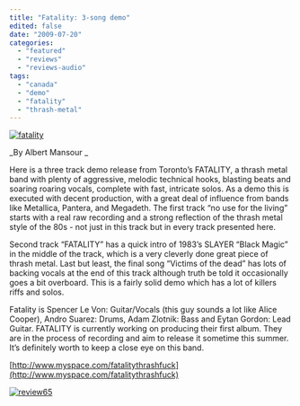 ```yaml
---
title: "Fatality: 3-song demo"
edited: false
date: "2009-07-20"
categories:
  - "featured"
  - "reviews"
  - "reviews-audio"
tags:
  - "canada"
  - "demo"
  - "fatality"
  - "thrash-metal"
---
```


[![fatality](http://www.hellbound.ca/wp-content/uploads/2009/07/fatality-300x199.jpg "fatality")](http://www.hellbound.ca/wp-content/uploads/2009/07/fatality.jpg)

_By Albert Mansour
_

Here is a three track demo release from Toronto’s FATALITY, a thrash metal band with plenty of aggressive, melodic technical hooks, blasting beats and soaring roaring vocals, complete with fast, intricate solos. As a demo this is executed with decent production, with a great deal of influence from bands like Metallica, Pantera, and Megadeth. The first track “no use for the living” starts with a real raw recording and a strong reflection of the thrash metal style of the 80s - not just in this track but in every track presented here.

Second track “FATALITY” has a quick intro of 1983’s SLAYER “Black Magic” in the middle of the track, which is a very cleverly done great piece of thrash metal. Last but least, the final song “Victims of the dead” has lots of backing vocals at the end of this track although truth be told it occasionally goes a bit overboard. This is a fairly solid demo which has a lot of killers riffs and solos.

Fatality is Spencer Le Von: Guitar/Vocals (this guy sounds a lot like Alice Cooper), Andro Suarez: Drums, Adam Zlotnik: Bass and Eytan Gordon: Lead Guitar. FATALITY is currently working on producing their first album. They are in the process of recording and aim to release it sometime this summer. It’s definitely worth to keep a close eye on this band.

[http://www.myspace.com/fatalitythrashfuck](http://www.myspace.com/fatalitythrashfuck)

[![review65](http://www.hellbound.ca/wp-content/uploads/2009/07/review652.png "review65")](http://www.hellbound.ca/wp-content/uploads/2009/07/review652.png)
